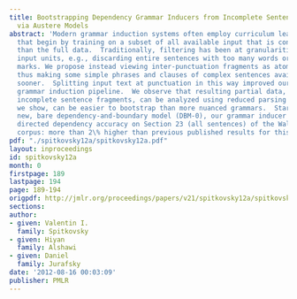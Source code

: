 ```yaml
---
title: Bootstrapping Dependency Grammar Inducers from Incomplete Sentence Fragments
  via Austere Models
abstract: 'Modern grammar induction systems often employ curriculum learning strategies
  that begin by training on a subset of all available input that is considered simpler
  than the full data.  Traditionally, filtering has been at granularities of whole
  input units, e.g., discarding entire sentences with too many words or punctuation
  marks. We propose instead viewing inter-punctuation fragments as atoms, initially,
  thus making some simple phrases and clauses of complex sentences available to training
  sooner.  Splitting input text at punctuation in this way improved our state-of-the-art
  grammar induction pipeline.  We observe that resulting partial data, i.e., mostly
  incomplete sentence fragments, can be analyzed using reduced parsing models which,
  we show, can be easier to bootstrap than more nuanced grammars.  Starting with a
  new, bare dependency-and-boundary model (DBM-0), our grammar inducer attained 61.2\%
  directed dependency accuracy on Section 23 (all sentences) of the Wall Street Journal
  corpus: more than 2\% higher than previous published results for this task.'
pdf: "./spitkovsky12a/spitkovsky12a.pdf"
layout: inproceedings
id: spitkovsky12a
month: 0
firstpage: 189
lastpage: 194
page: 189-194
origpdf: http://jmlr.org/proceedings/papers/v21/spitkovsky12a/spitkovsky12a.pdf
sections: 
author:
- given: Valentin I.
  family: Spitkovsky
- given: Hiyan
  family: Alshawi
- given: Daniel
  family: Jurafsky
date: '2012-08-16 00:03:09'
publisher: PMLR
---
```

